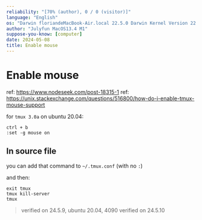 ```yaml
---
reliability: "[70% (author), 0 / 0 (visitor)]"
language: "English"
os: "Darwin floriandeMacBook-Air.local 22.5.0 Darwin Kernel Version 22.5.0: Mon Apr 24 20:53:44 PDT 2023; root:xnu-8796.121.2~5/RELEASE_ARM64_T8103 arm64"
author: "Julyfun MacOS13.4 M1"
suppose-you-know: [computer]
date: 2024-05-08
title: Enable mouse
---
```


# Enable mouse

ref: https://www.nodeseek.com/post-18315-1
ref: https://unix.stackexchange.com/questions/516800/how-do-i-enable-tmux-mouse-support

for `tmux 3.0a` on ubuntu 20.04:

```
ctrl + b
:set -g mouse on
```

## In source file

you can add that command to `~/.tmux.conf` (with no `:`)

and then:

```
exit tmux
tmux kill-server
tmux
```

> verified on 24.5.9, ubuntu 20.04, 4090
> verified on 24.5.10

